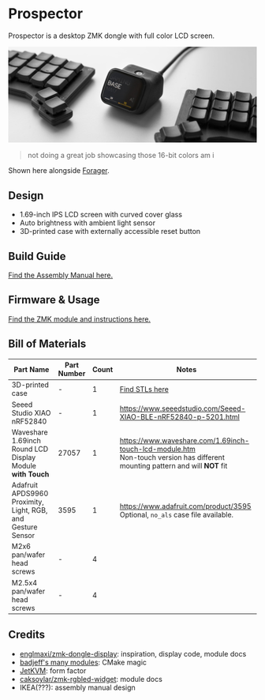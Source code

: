 # Prospector

Prospector is a desktop ZMK dongle with full color LCD screen.

![Prospector between split keyboards on white background](/docs/images/prospector_hero2.jpg)

> not doing a great job showcasing those 16-bit colors am i

Shown here alongside [Forager](https://github.com/carrefinho/forager).

## Design

- 1.69-inch IPS LCD screen with curved cover glass
- Auto brightness with ambient light sensor
- 3D-printed case with externally accessible reset button

## Build Guide

[Find the Assembly Manual here.](/docs/prospector_assembly_manual.jpg)

## Firmware & Usage

[Find the ZMK module and instructions here.](https://github.com/carrefinho/prospector-zmk-module)

## Bill of Materials

| Part Name | Part Number | Count | Notes |
| --------- | ----------- | ----- | ----- |
| 3D-printed case | - | 1 | [Find STLs here](./case/) |
| Seeed Studio XIAO nRF52840 | - | 1 | https://www.seeedstudio.com/Seeed-XIAO-BLE-nRF52840-p-5201.html |
| Waveshare 1.69inch Round LCD Display Module **with Touch** | 27057 | 1 | https://www.waveshare.com/1.69inch-touch-lcd-module.htm<br>Non-touch version has different mounting pattern and will **NOT** fit|
| Adafruit APDS9960 Proximity, Light, RGB, and Gesture Sensor | 3595 | 1 | https://www.adafruit.com/product/3595<br>Optional, `no_als` case file available. |
| M2x6 pan/wafer head screws | - | 4 |  |
| M2.5x4 pan/wafer head screws | - | 4 |  |

## Credits

- [englmaxi\/zmk-dongle-display](https://github.com/englmaxi/zmk-dongle-display): inspiration, display code, module docs
- [badjeff's many modules](https://github.com/badjeff): CMake magic
- [JetKVM](https://jetkvm.com/): form factor
- [caksoylar\/zmk-rgbled-widget](https://github.com/caksoylar/zmk-rgbled-widget): module docs
- IKEA(???): assembly manual design